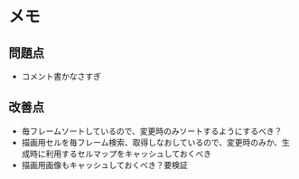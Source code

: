 # メモ  
  
## 問題点  
 - コメント書かなさすぎ  
  
## 改善点  
 - 毎フレームソートしているので、変更時のみソートするようにするべき？
 - 描画用セルを毎フレーム検索、取得しなおしているので、変更時のみか、生成時に利用するセルマップをキャッシュしておくべき  
 - 描画用画像もキャッシュしておくべき？要検証  
